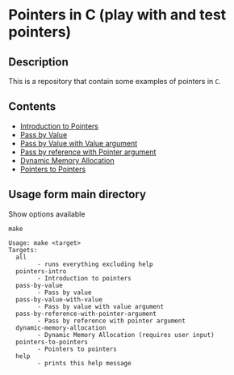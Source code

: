 # Pointers in C (play with and test pointers)

## Description
This is a repository that contain some examples of pointers in `C`.

## Contents
- [Introduction to Pointers](./00-pointers-intro)
- [Pass by Value](./01a-pass-by-value)
- [Pass by Value with Value argument](./01b-pass-by-value-with-value-argument)
- [Pass by reference with Pointer argument](./01c-pass-by-reference-with-pointer-argument)
- [Dynamic Memory Allocation](./02-dynamic-memory-allocation)
- [Pointers to Pointers](./03-pointers-to-pointers)

## Usage form main directory
Show options available
```shell
make
```

```
Usage: make <target>
Targets:
  all
        - runs everything excluding help
  pointers-intro
        - Introduction to pointers
  pass-by-value
        - Pass by value
  pass-by-value-with-value
        - Pass by value with value argument
  pass-by-reference-with-pointer-argument
        - Pass by reference with pointer argument
  dynamic-memory-allocation
        - Dynamic Memory Allocation (requires user input)
  pointers-to-pointers
        - Pointers to pointers
  help
        - prints this help message

```
